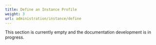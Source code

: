 ```yaml
---
title: Define an Instance Profile
weight: 3
url: administration/instance/define
---
```


This section is currently empty and the documentation development is in progress.